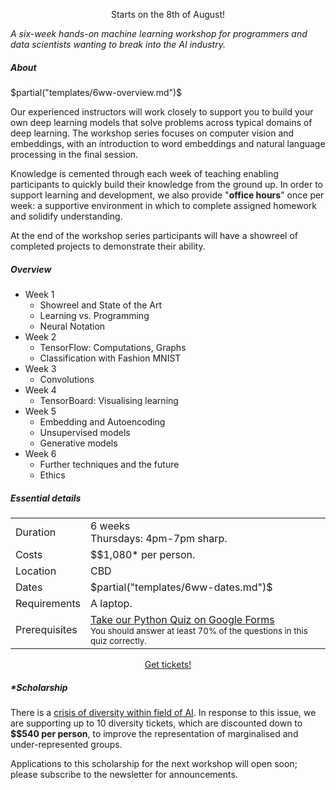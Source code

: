 
<p> <center> <span class="important">Starts on the 8th of August!</span>
</center> </p>

<p> <em>A six-week hands-on machine learning workshop for programmers and data
scientists wanting to break into the AI industry.</em> </p>

<h5>About</h5>

$partial("templates/6ww-overview.md")$


<p> Our experienced instructors will work closely to support you to build your
own deep learning models that solve problems across typical domains of deep
learning.  The workshop series focuses on computer vision and embeddings, with
an introduction to word embeddings and natural language processing in the
final session.
</p>
 
<p> Knowledge is cemented  through each week of teaching enabling participants
to quickly build their knowledge from the ground up. In order to support
learning and development, we also provide "<b>office hours</b>" once per week:
a supportive environment in which to complete assigned homework and solidify
understanding. </p>
 
<p> At the end of the workshop series participants will have a showreel of
completed projects to demonstrate their ability. </p>


<h5>Overview</h5>

<ul class="agenda">
  <li> Week 1
    <ul class="sub-agenda">
      <li> Showreel and State of the Art </li>
      <li> Learning vs. Programming </li>
      <li> Neural Notation </li>
    </ul>
  </li>
  <li> Week 2
    <ul class="sub-agenda">
      <li> TensorFlow: Computations, Graphs </li>
      <li> Classification with Fashion MNIST </li>
    </ul>
  </li>
  <li> Week 3
    <ul class="sub-agenda">
      <li> Convolutions </li>
    </ul>
  </li>
  <li> Week 4
    <ul class="sub-agenda">
      <li> TensorBoard: Visualising learning </li>
    </ul>
  </li>
  <li> Week 5
    <ul class="sub-agenda">
      <li> Embedding and Autoencoding </li>
      <li> Unsupervised models </li>
      <li> Generative models </li>
    </ul>
  </li>
  <li> Week 6
    <ul class="sub-agenda">
      <li> Further techniques and the future </li>
      <li> Ethics </li>
    </ul>
  </li>
</ul>

<h5>Essential details</h5>
<table class="details" boder="0" cellspacing="0">
<tr>  <td class="item">  Duration </td>
      <td class="value"> 6 weeks
      <br /> Thursdays: 4pm-7pm sharp. </td>
</tr>
<tr>  <td class="item">  Costs    </td>
      <td class="value"> 
        $$1,080* per person.
      </td>
</tr>
<tr>  <td class="item">  Location </td>
      <td class="value"> CBD </td>
</tr>
<tr>  <td class="item">  Dates </td>
      <td class="value"> 
        $partial("templates/6ww-dates.md")$
      </td>
</tr>
<tr>  <td class="item">  Requirements </td>
      <td class="value"> 
      A laptop.
      </td>
</tr>
<tr> <td class="item"> Prerequisites </td>
     <td class="value">
      <a href="https://goo.gl/forms/VncQkZLylzh8JWez1">Take our Python Quiz on Google Forms</a>
      <br />
      <small> You should answer at least 70% of the questions in this quiz
      correctly. </small>
     </td>
</table>

<p> <center> <a class="btn" href="/contact.html">Get tickets!</a> </center> </p>

<h5>*Scholarship</h5>

<p> There is a <a
href="https://ainowinstitute.org/discriminatingsystems.pdf">crisis of
diversity within field of AI</a>. In response to this issue, we are
supporting up to 10 diversity tickets, which are discounted down to <b>$$540
per person</b>, to improve the representation of marginalised and
under-represented groups.
</p>

<p>Applications to this scholarship for the next workshop will open soon;
please subscribe to the newsletter for announcements.</p>
